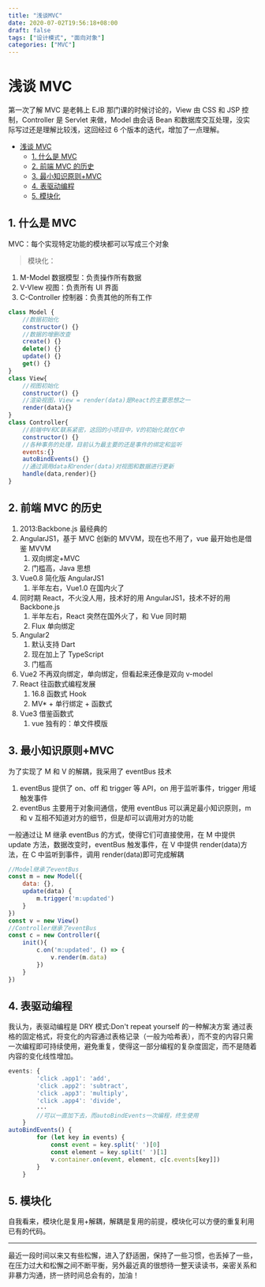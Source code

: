 ```yaml
---
title: "浅谈MVC"
date: 2020-07-02T19:56:18+08:00
draft: false
tags: ["设计模式", "面向对象"]
categories: ["MVC"]
---
```


# 浅谈 MVC

第一次了解 MVC 是老韩上 EJB 那门课的时候讨论的，View 由 CSS 和 JSP 控制，Controller 是 Servlet 来做，Model 由会话 Bean 和数据库交互处理，没实际写过还是理解比较浅，这回经过 6 个版本的迭代，增加了一点理解。

<!-- TOC -->

- [浅谈 MVC](#浅谈-mvc)
  - [1. 什么是 MVC](#1-什么是-mvc)
  - [2. 前端 MVC 的历史](#2-前端-mvc-的历史)
  - [3. 最小知识原则+MVC](#3-最小知识原则mvc)
  - [4. 表驱动编程](#4-表驱动编程)
  - [5. 模块化](#5-模块化)

<!-- /TOC -->

## 1. 什么是 MVC

MVC：每个实现特定功能的模块都可以写成三个对象

> 模块化：

1. M-Model 数据模型：负责操作所有数据
2. V-VIew 视图：负责所有 UI 界面
3. C-Controller 控制器：负责其他的所有工作

```JavaScript
class Model {
    //数据初始化
    constructor() {}
    //数据的增删改查
    create() {}
    delete() {}
    update() {}
    get() {}
}
class View{
    //视图初始化
    constructor() {}
    //渲染视图，View = render(data)是React的主要思想之一
    render(data){}
}
class Controller{
    //前端中V和C联系紧密，这回的小项目中，V的初始化就在C中
    constructor() {}
    //各种事务的处理，目前认为最主要的还是事件的绑定和监听
    events:{}
    autoBindEvents() {}
    //通过调用data和render(data)对视图和数据进行更新
    handle(data,render){}
}
```

## 2. 前端 MVC 的历史

1. 2013:Backbone.js 最经典的
2. AngularJS1，基于 MVC 创新的 MVVM，现在也不用了，vue 最开始也是借鉴 MVVM
   1. 双向绑定+MVC
   2. 门槛高，Java 思想
3. Vue0.8 简化版 AngularJS1
   1. 半年左右，Vue1.0 在国内火了
4. 同时期 React，不火没人用，技术好的用 AngularJS1，技术不好的用 Backbone.js
   1. 半年左右，React 突然在国外火了，和 Vue 同时期
   2. Flux 单向绑定
5. Angular2
   1. 默认支持 Dart
   2. 现在加上了 TypeScript
   3. 门槛高
6. Vue2 不再双向绑定，单向绑定，但看起来还像是双向 v-model
7. React 往函数式编程发展
   1. 16.8 函数式 Hook
   2. MV\* + 单行绑定 + 函数式
8. Vue3 借鉴函数式
   1. vue 独有的：单文件模版

## 3. 最小知识原则+MVC

为了实现了 M 和 V 的解耦，我采用了 eventBus 技术

1. eventBus 提供了 on、off 和 trigger 等 API，on 用于监听事件，trigger 用域触发事件
2. eventBus 主要用于对象间通信，使用 eventBus 可以满足最小知识原则，m 和 v 互相不知道对方的细节，但是却可以调用对方的功能

一般通过让 M 继承 eventBus 的方式，使得它们可直接使用，在 M 中提供 update 方法，数据改变时，eventBus 触发事件，在 V 中提供 render(data)方法，在 C 中监听到事件，调用 render(data)即可完成解耦

```JavaScript
//Model继承了eventBus
const m = new Model({
    data: {},
    update(data) {
        m.trigger('m:updated')
    }
})
const v = new View()
//Controller继承了eventBus
const c = new Controller({
    init(){
        c.on('m:updated', () => {
            v.render(m.data)
        })
    }
})
```

## 4. 表驱动编程

我认为，表驱动编程是 DRY 模式:Don't repeat yourself 的一种解决方案
通过表格的固定格式，将变化的内容通过表格记录（一般为哈希表），而不变的内容只需一次编程即可持续使用，避免重复，使得这一部分编程的复杂度固定，而不是随着内容的变化线性增加。

```javascript
events: {
        'click .app1': 'add',
        'click .app2': 'subtract',
        'click .app3': 'multiply',
        'click .app4': 'divide',
        ···
        //可以一直加下去，而autoBindEvents一次编程，终生使用
    }
autoBindEvents() {
        for (let key in events) {
            const event = key.split(' ')[0]
            const element = key.split(' ')[1]
            v.container.on(event, element, c[c.events[key]])
        }
    }
```

## 5. 模块化

自我看来，模块化是复用+解耦，解耦是复用的前提，模块化可以方便的重复利用已有的代码。

---

最近一段时间以来又有些松懈，进入了舒适圈，保持了一些习惯，也丢掉了一些，在压力过大和松懈之间不断平衡，另外最近真的很想待一整天读读书，亲密关系和非暴力沟通，挤一挤时间总会有的，加油！

